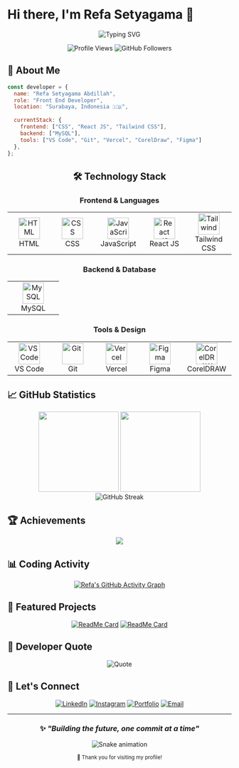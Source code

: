# Hi there, I'm Refa Setyagama 👋

<div align="center">
  
  ![Typing SVG](https://readme-typing-svg.herokuapp.com/?color=3B82F6&size=28&center=true&vCenter=true&width=600&lines=Full+Stack+Developer;Building+Digital+Solutions;Always+Learning+%26+Growing;Welcome+to+my+profile!&pause=1000)
  
  <p>
    <img src="https://komarev.com/ghpvc/?username=gamastronger&color=3B82F6&style=flat-square&label=Profile+Views" alt="Profile Views" />
    <img src="https://img.shields.io/github/followers/gamastronger?label=Followers&style=flat-square&color=3B82F6" alt="GitHub Followers" />
  </p>
  
</div>

## 🎯 About Me

```javascript
const developer = {
  name: "Refa Setyagama Abdillah",
  role: "Front End Developer",
  location: "Surabaya, Indonesia 🇮🇩",
  
  currentStack: {
    frontend: ["CSS", "React JS", "Tailwind CSS"],
    backend: ["MySQL"],
    tools: ["VS Code", "Git", "Vercel", "CorelDraw", "Figma"]
  },
};
```

<div align="center">

## 🛠️ Technology Stack

### Frontend & Languages
<table>
  <tr>
    <td align="center" width="100">
      <img src="https://skillicons.dev/icons?i=html" width="48" height="48" alt="HTML" />
      <br>HTML
    </td>
    <td align="center" width="100">
      <img src="https://skillicons.dev/icons?i=css" width="48" height="48" alt="CSS" />
      <br>CSS
    </td>
    <td align="center" width="100">
      <img src="https://skillicons.dev/icons?i=js" width="48" height="48" alt="JavaScript" />
      <br>JavaScript
    </td>
    <td align="center" width="100">
      <img src="https://skillicons.dev/icons?i=react" width="48" height="48" alt="React JS" />
      <br>React JS
    </td>
    <td align="center" width="100">
      <img src="https://skillicons.dev/icons?i=tailwind" width="48" height="48" alt="Tailwind" />
      <br>Tailwind CSS
    </td>
  </tr>
</table>

### Backend & Database
<table>
  <tr>
    <td align="center" width="100">
      <img src="https://skillicons.dev/icons?i=mysql" width="48" height="48" alt="MySQL" />
      <br>MySQL
    </td>
  </tr>
</table>

### Tools & Design
<table>
  <tr>
    <td align="center" width="100">
      <img src="https://skillicons.dev/icons?i=vscode" width="48" height="48" alt="VS Code" />
      <br>VS Code
    </td>
    <td align="center" width="100">
      <img src="https://skillicons.dev/icons?i=git" width="48" height="48" alt="Git" />
      <br>Git
    </td>
    <td align="center" width="100">
      <img src="https://skillicons.dev/icons?i=vercel" width="48" height="48" alt="Vercel" />
      <br>Vercel
    </td>
    <td align="center" width="100">
      <img src="https://skillicons.dev/icons?i=figma" width="48" height="48" alt="Figma" />
      <br>Figma
    </td>
    <td align="center" width="100">
      <img src="https://img.icons8.com/fluency/48/coreldraw-2021.png" width="48" height="48" alt="CorelDRAW" />
      <br>CorelDRAW
    </td>
  </tr>
</table>

</div>

## 📈 GitHub Statistics

<div align="center">
  <img height="180em" src="https://github-readme-stats.vercel.app/api?username=gamastronger&show_icons=true&theme=react&include_all_commits=true&count_private=true&hide_border=true&bg_color=0D1117"/>
  <img height="180em" src="https://github-readme-stats.vercel.app/api/top-langs/?username=gamastronger&layout=compact&langs_count=6&theme=react&hide_border=true&bg_color=0D1117"/>
</div>

<div align="center">
  <img src="https://github-readme-streak-stats.herokuapp.com/?user=gamastronger&theme=react&hide_border=true&background=0D1117" alt="GitHub Streak" />
</div>

## 🏆 Achievements

<div align="center">
  <img src="https://github-profile-trophy.vercel.app/?username=gamastronger&theme=onestar&no-frame=true&no-bg=true&margin-w=4&row=1&column=6" />
</div>

## 📊 Coding Activity

<div align="center">
  
  [![Refa's GitHub Activity Graph](https://github-readme-activity-graph.vercel.app/graph?username=gamastronger&theme=react-dark&hide_border=true&bg_color=0D1117)](https://github.com/ashutosh00710/github-readme-activity-graph)
  
</div>

## 🌟 Featured Projects

<div align="center">

[![ReadMe Card](https://github-readme-stats.vercel.app/api/pin/?username=gamastronger&repo=your-best-project&theme=react&hide_border=true&bg_color=0D1117)](https://github.com/gamastronger/your-best-project)
[![ReadMe Card](https://github-readme-stats.vercel.app/api/pin/?username=gamastronger&repo=another-project&theme=react&hide_border=true&bg_color=0D1117)](https://github.com/gamastronger/another-project)

</div>

## 💭 Developer Quote

<div align="center">
  <img src="https://quotes-github-readme.vercel.app/api?type=horizontal&theme=dark&quote=The%20best%20way%20to%20predict%20the%20future%20is%20to%20create%20it&author=Peter%20Drucker" alt="Quote" />
</div>

## 🤝 Let's Connect

<div align="center">
  
  [![LinkedIn](https://img.shields.io/badge/LinkedIn-0077B5?style=for-the-badge&logo=linkedin&logoColor=white)](https://linkedin.com/in/RefaSetyagama)
  [![Instagram](https://img.shields.io/badge/Instagram-E4405F?style=for-the-badge&logo=instagram&logoColor=white)](https://instagram.com/refastygm_)
  [![Portfolio](https://img.shields.io/badge/Portfolio-FF5722?style=for-the-badge&logo=firefox&logoColor=white)](https://your-portfolio-url.com)
  [![Email](https://img.shields.io/badge/Email-D14836?style=for-the-badge&logo=gmail&logoColor=white)](mailto:your.email@gmail.com)
  
</div>

---

<div align="center">
  
  ### ✨ *"Building the future, one commit at a time"*
  
  ![Snake animation](https://github.com/gamastronger/gamastronger/blob/output/github-contribution-grid-snake-dark.svg)
  
  <sub>💙 Thank you for visiting my profile!</sub>
  
</div>
